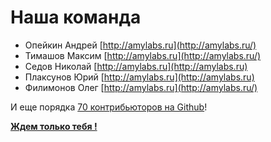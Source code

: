 Наша команда
============

- Опейкин Андрей [http://amylabs.ru](http://amylabs.ru/)
- Тимашов Максим  [http://amylabs.ru](http://amylabs.ru/)
- Седов Николай [http://amylabs.ru](http://amylabs.ru)
- Плаксунов Юрий [http://amylabs.ru](http://amylabs.ru)
- Филимонов Олег [http://amylabs.ru](http://amylabs.ru/)

И еще порядка [70 контрибьюторов на Github](https://github.com/yupe/yupe/graphs/contributors)!

**[Ждем только тебя !](http://yupe.ru/contacts)**
